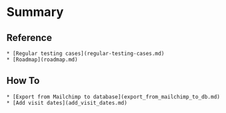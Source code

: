 # Summary

## Reference
    * [Regular testing cases](regular-testing-cases.md)
    * [Roadmap](roadmap.md)

## How To
    * [Export from Mailchimp to database](export_from_mailchimp_to_db.md)
    * [Add visit dates](add_visit_dates.md)

